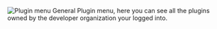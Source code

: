 ![Plugin menu](https://cdn.economyplus.solutions/8lltfdwv.png)
General Plugin menu, here you can see all the plugins owned by the developer organization your logged into.  
